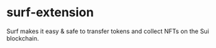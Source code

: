 # surf-extension
Surf makes it easy &amp; safe to transfer tokens and collect NFTs on the Sui blockchain.
